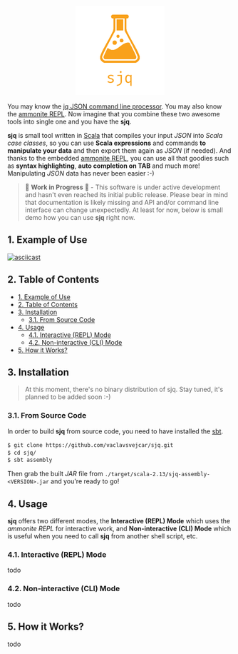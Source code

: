 <p align="center"><img src ="https://github.com/vaclavsvejcar/sjq/raw/master/doc/assets/logo.png" width="200" /></p>

You may know the [jq JSON command line processor][web:jq]. You may also know the [ammonite REPL][web:ammonite-repl]. Now imagine that you combine these two awesome tools into single one and you have the __sjq__.

__sjq__ is small tool written in [Scala][web:scala] that compiles your input _JSON_ into _Scala case classes_, so you can use __Scala expressions__ and commands __to manipulate your data__ and then export them again as _JSON_ (if needed). And thanks to the embedded [ammonite REPL][web:ammonite-repl], you can use all that goodies such as __syntax highlighting__, __auto completion on TAB__ and much more! Manipulating _JSON_ data has never been easier :-)

> 🚧 __Work in Progress__ 🚧 - This software is under active development and hasn't even reached its initial public release. Please bear in mind that documentation is likely missing and API and/or command line interface can change unexpectedly. At least for now, below is small demo how you can use __sjq__ right now.

## 1. Example of Use
[![asciicast](https://asciinema.org/a/uEzQLpjkPyrjltUld0mfRq3Xz.svg)](https://asciinema.org/a/uEzQLpjkPyrjltUld0mfRq3Xz)

## 2. Table of Contents
<!-- TOC -->

- [1. Example of Use](#1-example-of-use)
- [2. Table of Contents](#2-table-of-contents)
- [3. Installation](#3-installation)
    - [3.1. From Source Code](#31-from-source-code)
- [4. Usage](#4-usage)
    - [4.1. Interactive (REPL) Mode](#41-interactive-repl-mode)
    - [4.2. Non-interactive (CLI) Mode](#42-non-interactive-cli-mode)
- [5. How it Works?](#5-how-it-works)

<!-- /TOC -->

## 3. Installation

> At this moment, there's no binary distribution of sjq. Stay tuned, it's planned to be added soon :-)

### 3.1. From Source Code
In order to build __sjq__ from source code, you need to have installed the [sbt][web:sbt].

```sh
$ git clone https://github.com/vaclavsvejcar/sjq.git
$ cd sjq/
$ sbt assembly
```

Then grab the built _JAR_ file from `./target/scala-2.13/sjq-assembly-<VERSION>.jar` and you're ready to go!

## 4. Usage
__sjq__ offers two different modes, the __Interactive (REPL) Mode__ which uses the _ammonite REPL_ for interactive work, and __Non-interactive (CLI) Mode__ which is useful when you need to call __sjq__ from another shell script, etc.

### 4.1. Interactive (REPL) Mode
todo

### 4.2. Non-interactive (CLI) Mode
todo

## 5. How it Works?
todo


[web:ammonite-repl]: https://ammonite.io/#Ammonite-REPL
[web:jq]: https://stedolan.github.io/jq/
[web:sbt]: https://www.scala-sbt.org/
[web:scala]: https://www.scala-lang.org
